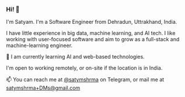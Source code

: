 ### Hi! 👋

I'm Satyam.
I'm a Software Engineer from Dehradun, Uttrakhand, India.

I have little experience in big data, machine learning, and AI tech. 
I like working with user-focused software and aim to grow as a full-stack and machine-learning engineer.

🌱 I am currently learning AI and web-based technologies.

I'm open to working remotely, or on-site if the location is in India.

📫 You can reach me at [@satymshrma](https://t.me/satymshrma) on Telegram, or mail me at satymshrma+DMs@gmail.com

<!--
**satymshrma/satymshrma** is a ✨ _special_ ✨ repository because its `README.md` (this file) appears on your GitHub profile.

Here are some ideas to get you started:

- 🔭 I’m currently working on ...
- 🌱 I’m currently learning ...
- 👯 I’m looking to collaborate on ...
- 🤔 I’m looking for help with ...
- 💬 Ask me about ...
- 📫 How to reach me: ...
- 😄 Pronouns: ...
- ⚡ Fun fact: ...
-->
